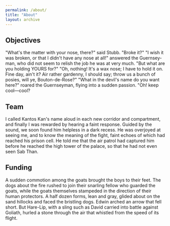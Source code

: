```yaml
---
permalink: /about/
title: "About"
layout: archive
---
```



## Objectives
"What's the matter with your nose, there?" said Stubb. "Broke it?" "I wish it was broken, or that I didn't have any nose at all!" answered the Guernsey-man, who did not seem to relish the job he was at very much. "But what are you holding YOURS for?" "Oh, nothing! It's a wax nose; I have to hold it on. Fine day, ain't it? Air rather gardenny, I should say; throw us a bunch of posies, will ye, Bouton-de-Rose?" "What in the devil's name do you want here?" roared the Guernseyman, flying into a sudden passion. "Oh! keep cool—cool? 

## Team
I called Kantos Kan's name aloud in each new corridor and compartment, and finally I was rewarded by hearing a faint response. Guided by the sound, we soon found him helpless in a dark recess. He was overjoyed at seeing me, and to know the meaning of the fight, faint echoes of which had reached his prison cell. He told me that the air patrol had captured him before he reached the high tower of the palace, so that he had not even seen Sab Than. 

## Funding
A sudden commotion among the goats brought the boys to their feet. The dogs about the fire rushed to join their snarling fellow who guarded the goats, while the goats themselves stampeded in the direction of their human protectors. A half dozen forms, lean and gray, glided about on the sand hillocks and faced the bristling dogs. Edwin arched an arrow that fell short. But Hare-Lip, with a sling such as David carried into battle against Goliath, hurled a stone through the air that whistled from the speed of its flight.
